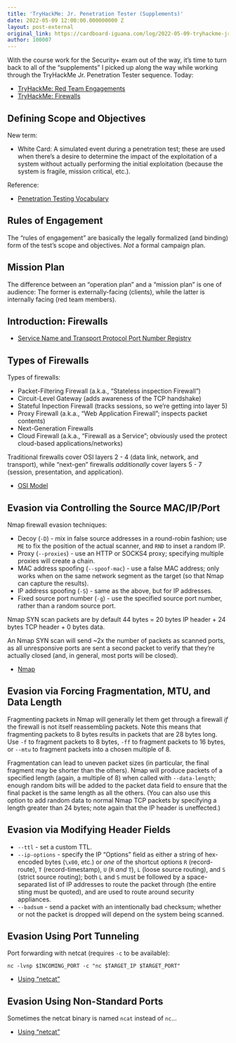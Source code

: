 ```yaml
---
title: 'TryHackMe: Jr. Penetration Tester (Supplements)'
date: 2022-05-09 12:00:00.000000000 Z
layout: post-external
original_link: https://cardboard-iguana.com/log/2022-05-09-tryhackme-jr-penetration-tester-supplements.html
author: 100007
---
```


With the course work for the Security+ exam out of the way, it’s time to turn back to all of the “supplements” I picked up along the way while working through the TryHackMe Jr. Penetration Tester sequence. Today:

- [TryHackMe: Red Team Engagements](https://tryhackme.com/room/redteamengagements)
- [TryHackMe: Firewalls](https://tryhackme.com/room/redteamfirewalls)

## Defining Scope and Objectives

New term:

- White Card: A simulated event during a penetration test; these are used when there’s a desire to determine the impact of the exploitation of a system without actually performing the initial exploitation (because the system is fragile, mission critical, etc.).

Reference:

- [Penetration Testing Vocabulary](https://security.stackexchange.com/a/114788)

## Rules of Engagement

The “rules of engagement” are basically the legally formalized (and binding) form of the test’s scope and objectives. _Not_ a formal campaign plan.

## Mission Plan

The difference between an “operation plan” and a “mission plan” is one of audience: The former is externally-facing (clients), while the latter is internally facing (red team members).

## Introduction: Firewalls

- [Service Name and Transport Protocol Port Number Registry](https://www.iana.org/assignments/service-names-port-numbers/service-names-port-numbers.xhtml)

## Types of Firewalls

Types of firewalls:

- Packet-Filtering Firewall (a.k.a., “Stateless inspection Firewall”)
- Circuit-Level Gateway (adds awareness of the TCP handshake)
- Stateful Inpection Firewall (tracks sessions, so we’re getting into layer 5)
- Proxy Firewall (a.k.a., “Web Application Firewall”; inspects packet contents)
- Next-Generation Firewalls
- Cloud Firewall (a.k.a., “Firewall as a Service”; obviously used the protect cloud-based applications/networks)

Traditional firewalls cover OSI layers 2 - 4 (data link, network, and transport), while “next-gen” firewalls _additionally_ cover layers 5 - 7 (session, presentation, and application).

- [OSI Model](https://cardboard-iguana.com/notes/osi-model.html)

## Evasion via Controlling the Source MAC/IP/Port

Nmap firewall evasion techniques:

- Decoy (`-D`) - mix in false source addresses in a round-robin fashion; use `ME` to fix the position of the actual scanner, and `RND` to inset a random IP.
- Proxy (`--proxies`) - use an HTTP or SOCKS4 proxy; specifying multiple proxies will create a chain.
- MAC address spoofing (`--spoof-mac`) - use a false MAC address; only works when on the same network segment as the target (so that Nmap can capture the results).
- IP address spoofing (`-S`) - same as the above, but for IP addresses.
- Fixed source port number (`-g`) - use the specified source port number, rather than a random source port.

Nmap SYN scan packets are by default 44 bytes = 20 bytes IP header + 24 bytes TCP header + 0 bytes data.

An Nmap SYN scan will send ~2x the number of packets as scanned ports, as all unresponsive ports are sent a second packet to verify that they’re actually closed (and, in general, most ports will be closed).

- [Nmap](https://cardboard-iguana.com/notes/nmap.html)

## Evasion via Forcing Fragmentation, MTU, and Data Length

Fragmenting packets in Nmap will generally let them get through a firewall _if_ the firewall is not itself reassembling packets. Note this means that fragmenting packets to 8 bytes results in packets that are 28 bytes long. Use `-f` to fragment packets to 8 bytes, `-ff` to fragment packets to 16 bytes, or `--mtu` to fragment packets into a chosen multiple of 8.

Fragmentation can lead to uneven packet sizes (in particular, the final fragment may be shorter than the others). Nmap will produce packets of a specified length (again, a multiple of 8) when called with `--data-length`; enough random bits will be added to the packet data field to ensure that the final packet is the same length as all the others. (You can also use this option to add random data to normal Nmap TCP packets by specifying a length greater than 24 bytes; note again that the IP header is uneffected.)

## Evasion via Modifying Header Fields

- `--ttl` - set a custom TTL.
- `--ip-options` - specify the IP “Options” field as either a string of hex-encoded bytes (`\x00`, etc.) or _one_ of the shortcut options `R` (record-route), `T` (record-timestamp), `U` (`R` _and_ `T`), `L` (loose source routing), and `S` (strict source routing); both `L` and `S` must be followed by a space-separated list of IP addresses to route the packet through (the entire sting must be quoted), and are used to route around security appliances.
- `--badsum` - send a packet with an intentionally bad checksum; whether or not the packet is dropped will depend on the system being scanned.

## Evasion Using Port Tunneling

Port forwarding with netcat (requires `-c` to be available):

```
nc -lvnp $INCOMING_PORT -c "nc $TARGET_IP $TARGET_PORT"
```

- [Using “netcat”](https://cardboard-iguana.com/notes/netcat.html)

## Evasion Using Non-Standard Ports

Sometimes the netcat binary is named `ncat` instead of `nc`…

- [Using “netcat”](https://cardboard-iguana.com/notes/netcat.html)
